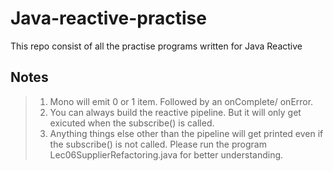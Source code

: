 # Java-reactive-practise
This repo consist of all the practise programs written for Java Reactive


## Notes
> 1. Mono will emit 0 or 1 item. Followed by an onComplete/ onError.
> 2. You can always build the reactive pipeline. But it will only get exicuted when the subscribe() is called. <br>
> 3. Anything things else other than the pipeline will get printed even if the subscribe() is not called. Please run the program Lec06SupplierRefactoring.java for better understanding. <br>
